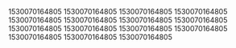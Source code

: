 1530070164805
1530070164805
1530070164805
1530070164805
1530070164805
1530070164805
1530070164805
1530070164805
1530070164805
1530070164805
1530070164805
1530070164805
1530070164805
1530070164805
1530070164805